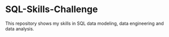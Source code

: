 # SQL-Skills-Challenge
This repository shows my skills in SQL data modeling, data engineering and data analysis.
